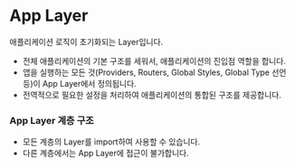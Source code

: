 # App Layer

애플리케이션 로직이 초기화되는 Layer입니다.

- 전체 애플리케이션의 기본 구조를 세워서, 애플리케이션의 진입점 역할을 합니다.
- 앱을 실행하는 모든 것(Providers, Routers, Global Styles, Global Type 선언 등)이 App Layer에서 정의됩니다.
- 전역적으로 필요한 설정을 처리하여 애플리케이션의 통합된 구조를 제공합니다.

### App Layer 계층 구조

- 모든 계층의 Layer를 import하여 사용할 수 있습니다.
- 다른 계층에서는 App Layer에 접근이 불가합니다.
